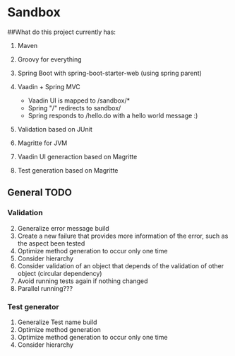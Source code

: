 Sandbox
=======

##What do this project currently has:

1. Maven
2. Groovy for everything
3. Spring Boot with spring-boot-starter-web (using spring parent)
4. Vaadin + Spring MVC
    * Vaadin UI is mapped to /sandbox/*
    * Spring "/" redirects to sandbox/
    * Spring responds to /hello.do with a hello world message :)

5. Validation based on JUnit
6. Magritte for JVM
7. Vaadin UI generaction based on Magritte
8. Test generation based on Magritte


## General TODO

### Validation
2. Generalize error message build
3. Create a new failure that provides more information of the error, such as the aspect been tested
4. Optimize method generation to occur only one time
5. Consider hierarchy
6. Consider validation of an object that depends of the validation of other object (circular dependency)
7. Avoid running tests again if nothing changed
8. Parallel running???

### Test generator
1. Generalize Test name build
2. Optimize method generation
3. Optimize method generation to occur only one time
4. Consider hierarchy
